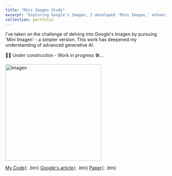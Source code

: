 ```yaml
---
title: "Mini Imagen Study"
excerpt: "Exploring Google's Imagen, I developed 'Mini Imagen,' enhancing my expertise in advanced generative AI.<br/><img src='https://imagen.research.google/main_gallery_images/a-photo-of-a-raccoon-wearing-an-astronaut-helmet.jpg' width='250' height='250'>"
collection: portfolio
---
```

I've taken on the challenge of delving into Google's Imagen by pursuing 'Mini Imagen' - a simpler version. This work has deepened my understanding of advanced generative AI.

👷🏽  Under construction - Work in progress 🛠️...

<img src="https://imagen.research.google/main_gallery_images/sprouts-in-the-shape-of-text-imagen.jpg" alt="Imagen" width="300" height="300">

[My Code](https://github.com/fernando-ml/MinImagenStudy/tree/main){: .btn}
[Google's article](https://imagen.research.google/){: .btn}
[Paper](https://arxiv.org/abs/2205.11487){: .btn}